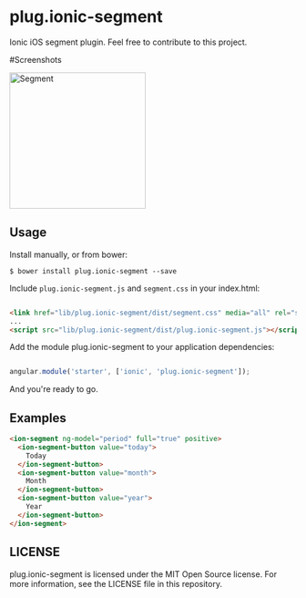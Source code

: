 # plug.ionic-segment

Ionic iOS segment plugin.
Feel free to contribute to this project.

#Screenshots

<img src="/../screenshots/segment.png?raw=true" alt="Segment" width="239">

## Usage

Install manually, or from bower:

```
$ bower install plug.ionic-segment --save
```

Include `plug.ionic-segment.js` and `segment.css` in your index.html:

```html

<link href="lib/plug.ionic-segment/dist/segment.css" media="all" rel="stylesheet" type="text/css">
...
<script src="lib/plug.ionic-segment/dist/plug.ionic-segment.js"></script>

```

Add the module plug.ionic-segment to your application dependencies:

```javascript

angular.module('starter', ['ionic', 'plug.ionic-segment']);

```

And you're ready to go.

## Examples

```html
<ion-segment ng-model="period" full="true" positive>
  <ion-segment-button value="today">
    Today
  </ion-segment-button>
  <ion-segment-button value="month">
    Month
  </ion-segment-button>
  <ion-segment-button value="year">
    Year
  </ion-segment-button>
</ion-segment>
```

## LICENSE
plug.ionic-segment is licensed under the MIT Open Source license. For more information, see the LICENSE file in this repository.